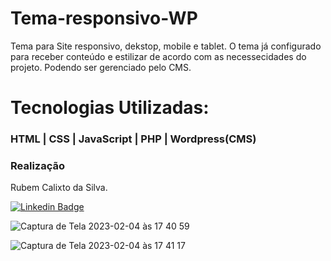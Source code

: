 # Tema-responsivo-WP

Tema para Site responsivo, dekstop, mobile e tablet. O tema já configurado para receber conteúdo e estilizar de acordo com as necessecidades do projeto.
Podendo ser gerenciado pelo CMS. 


# Tecnologias Utilizadas:

### HTML | CSS | JavaScript | PHP | Wordpress(CMS)

### Realização
Rubem Calixto da Silva. 

[![Linkedin Badge](https://img.shields.io/badge/-LinkedIn-blue?style=flat-square&logo=Linkedin&logoColor=white&link=https://www.linkedin.com/in/rubemcalixto/)](https://www.linkedin.com/in/rubemcalixto/)


![Captura de Tela 2023-02-04 às 17 40 59](https://user-images.githubusercontent.com/51278488/216792249-572e1096-d457-461e-ae9b-c2733036885d.png)



![Captura de Tela 2023-02-04 às 17 41 17](https://user-images.githubusercontent.com/51278488/216792457-d14659c2-fd98-4d1b-b6b1-5567eb51c65e.png)


